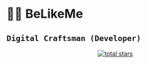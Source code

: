 # 🏄‍♂️ BeLikeMe
## `Digital Craftsman (Developer)`

<p align="center">
  <a href="https://github.com/DenverCoder1/readme-typing-svg">
</p>

<p align="center">
    <a href="https://github.com/DenverCoder1?tab=repositories&sort=stargazers">
    <img alt="total stars" title="Total stars on GitHub" src="https://custom-icon-badges.demolab.com/github/stars/BeLikeYejor?color=55960c&style=for-the-badge&labelColor=488207&logo=star"/></a>
</p>

